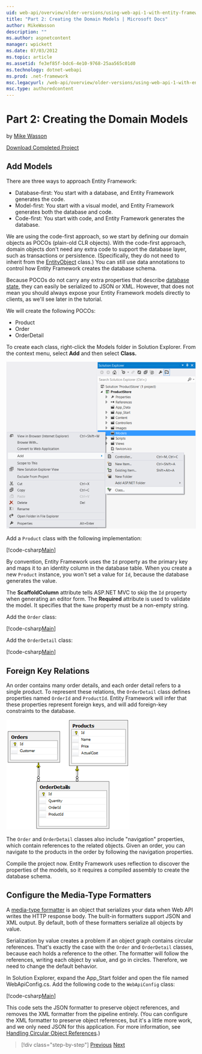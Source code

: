 ```yaml
---
uid: web-api/overview/older-versions/using-web-api-1-with-entity-framework-5/using-web-api-with-entity-framework-part-2
title: "Part 2: Creating the Domain Models | Microsoft Docs"
author: MikeWasson
description: ""
ms.author: aspnetcontent
manager: wpickett
ms.date: 07/03/2012
ms.topic: article
ms.assetid: fe3ef85f-bdc6-4e10-9768-25aa565c01d0
ms.technology: dotnet-webapi
ms.prod: .net-framework
msc.legacyurl: /web-api/overview/older-versions/using-web-api-1-with-entity-framework-5/using-web-api-with-entity-framework-part-2
msc.type: authoredcontent
---
```

Part 2: Creating the Domain Models
====================
by [Mike Wasson](https://github.com/MikeWasson)

[Download Completed Project](http://code.msdn.microsoft.com/ASP-NET-Web-API-with-afa30545)

## Add Models

There are three ways to approach Entity Framework:

- Database-first: You start with a database, and Entity Framework generates the code.
- Model-first: You start with a visual model, and Entity Framework generates both the database and code.
- Code-first: You start with code, and Entity Framework generates the database.

We are using the code-first approach, so we start by defining our domain objects as POCOs (plain-old CLR objects). With the code-first approach, domain objects don't need any extra code to support the database layer, such as transactions or persistence. (Specifically, they do not need to inherit from the [EntityObject](https://msdn.microsoft.com/library/system.data.objects.dataclasses.entityobject.aspx) class.) You can still use data annotations to control how Entity Framework creates the database schema.

Because POCOs do not carry any extra properties that describe [database state](https://msdn.microsoft.com/library/system.data.entitystate.aspx), they can easily be serialized to JSON or XML. However, that does not mean you should always expose your Entity Framework models directly to clients, as we'll see later in the tutorial.

We will create the following POCOs:

- Product
- Order
- OrderDetail

To create each class, right-click the Models folder in Solution Explorer. From the context menu, select **Add** and then select **Class.**

![](using-web-api-with-entity-framework-part-2/_static/image1.png)

Add a `Product` class with the following implementation:

[!code-csharp[Main](using-web-api-with-entity-framework-part-2/samples/sample1.cs)]

By convention, Entity Framework uses the `Id` property as the primary key and maps it to an identity column in the database table. When you create a new `Product` instance, you won't set a value for `Id`, because the database generates the value.

The **ScaffoldColumn** attribute tells ASP.NET MVC to skip the `Id` property when generating an editor form. The **Required** attribute is used to validate the model. It specifies that the `Name` property must be a non-empty string.

Add the `Order` class:

[!code-csharp[Main](using-web-api-with-entity-framework-part-2/samples/sample2.cs)]

Add the `OrderDetail` class:

[!code-csharp[Main](using-web-api-with-entity-framework-part-2/samples/sample3.cs)]

## Foreign Key Relations

An order contains many order details, and each order detail refers to a single product. To represent these relations, the `OrderDetail` class defines properties named `OrderId` and `ProductId`. Entity Framework will infer that these properties represent foreign keys, and will add foreign-key constraints to the database.

![](using-web-api-with-entity-framework-part-2/_static/image2.png)

The `Order` and `OrderDetail` classes also include "navigation" properties, which contain references to the related objects. Given an order, you can navigate to the products in the order by following the navigation properties.

Compile the project now. Entity Framework uses reflection to discover the properties of the models, so it requires a compiled assembly to create the database schema.

## Configure the Media-Type Formatters

A [media-type formatter](../../formats-and-model-binding/media-formatters.md) is an object that serializes your data when Web API writes the HTTP response body. The built-in formatters support JSON and XML output. By default, both of these formatters serialize all objects by value.

Serialization by value creates a problem if an object graph contains circular references. That's exactly the case with the `Order` and `OrderDetail` classes, because each holds a reference to the other. The formatter will follow the references, writing each object by value, and go in circles. Therefore, we need to change the default behavior.

In Solution Explorer, expand the App\_Start folder and open the file named WebApiConfig.cs. Add the following code to the `WebApiConfig` class:

[!code-csharp[Main](using-web-api-with-entity-framework-part-2/samples/sample4.cs?highlight=11)]

This code sets the JSON formatter to preserve object references, and removes the XML formatter from the pipeline entirely. (You can configure the XML formatter to preserve object references, but it's a little more work, and we only need JSON for this application. For more information, see [Handling Circular Object References](../../formats-and-model-binding/json-and-xml-serialization.md#handling_circular_object_references).)

> [!div class="step-by-step"]
> [Previous](using-web-api-with-entity-framework-part-1.md)
> [Next](using-web-api-with-entity-framework-part-3.md)
